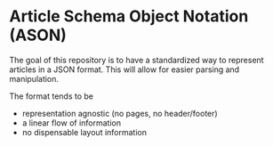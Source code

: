 # Article Schema Object Notation (ASON)

The goal of this repository is to have a standardized way to represent articles in a JSON format. This will allow for easier parsing and manipulation.

The format tends to be
- representation agnostic (no pages, no header/footer)
- a linear flow of information
- no dispensable layout information